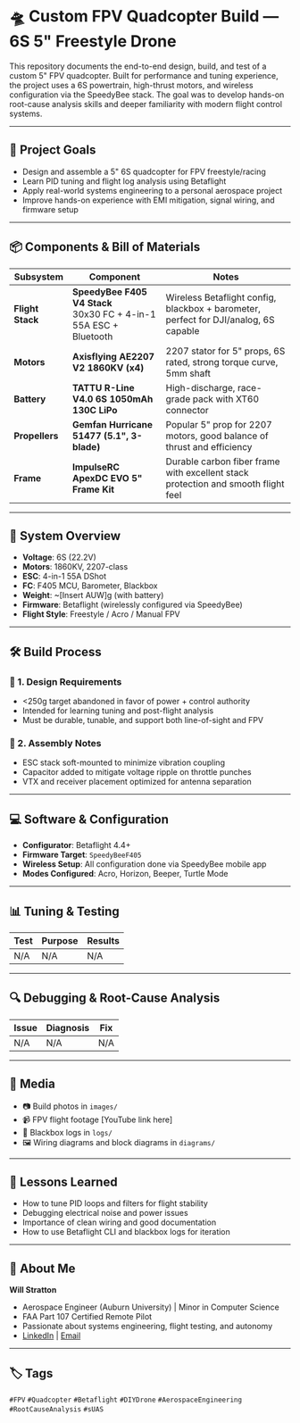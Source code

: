 # 🛸 Custom FPV Quadcopter Build — 6S 5" Freestyle Drone

This repository documents the end-to-end design, build, and test of a custom 5" FPV quadcopter. Built for performance and tuning experience, the project uses a 6S powertrain, high-thrust motors, and wireless configuration via the SpeedyBee stack. The goal was to develop hands-on root-cause analysis skills and deeper familiarity with modern flight control systems.

---

## 📌 Project Goals

- Design and assemble a 5" 6S quadcopter for FPV freestyle/racing
- Learn PID tuning and flight log analysis using Betaflight
- Apply real-world systems engineering to a personal aerospace project
- Improve hands-on experience with EMI mitigation, signal wiring, and firmware setup

---

## 📦 Components & Bill of Materials

| Subsystem       | Component                                                                                                       | Notes                                                                                     |
|-----------------|------------------------------------------------------------------------------------------------------------------|-------------------------------------------------------------------------------------------|
| **Flight Stack** | **SpeedyBee F405 V4 Stack**<br>30x30 FC + 4-in-1 55A ESC + Bluetooth | Wireless Betaflight config, blackbox + barometer, perfect for DJI/analog, 6S capable |
| **Motors**       | **Axisflying AE2207 V2 1860KV (x4)**                                                                             | 2207 stator for 5" props, 6S rated, strong torque curve, 5mm shaft                        |
| **Battery**      | **TATTU R-Line V4.0 6S 1050mAh 130C LiPo**                                                                      | High-discharge, race-grade pack with XT60 connector                                      |
| **Propellers**   | **Gemfan Hurricane 51477 (5.1", 3-blade)**                                                                      | Popular 5" prop for 2207 motors, good balance of thrust and efficiency                   |
| **Frame**        | **ImpulseRC ApexDC EVO 5" Frame Kit**                                                                           | Durable carbon fiber frame with excellent stack protection and smooth flight feel        |

---

## 🧱 System Overview

- **Voltage**: 6S (22.2V)
- **Motors**: 1860KV, 2207-class
- **ESC**: 4-in-1 55A DShot
- **FC**: F405 MCU, Barometer, Blackbox
- **Weight**: ~[Insert AUW]g (with battery)
- **Firmware**: Betaflight (wirelessly configured via SpeedyBee)
- **Flight Style**: Freestyle / Acro / Manual FPV

---

## 🛠️ Build Process

### 📐 1. Design Requirements
- <250g target abandoned in favor of power + control authority
- Intended for learning tuning and post-flight analysis
- Must be durable, tunable, and support both line-of-sight and FPV

### 🧰 2. Assembly Notes
- ESC stack soft-mounted to minimize vibration coupling
- Capacitor added to mitigate voltage ripple on throttle punches
- VTX and receiver placement optimized for antenna separation

---

## 💻 Software & Configuration

- **Configurator**: Betaflight 4.4+
- **Firmware Target**: `SpeedyBeeF405`
- **Wireless Setup**: All configuration done via SpeedyBee mobile app
- **Modes Configured**: Acro, Horizon, Beeper, Turtle Mode

---

## 📊 Tuning & Testing

| Test | Purpose | Results |
|------|---------|---------|
| N/A | N/A | N/A |

---

## 🔍 Debugging & Root-Cause Analysis

| Issue | Diagnosis | Fix |
|-------|-----------|-----|
| N/A | N/A | N/A |

---

## 📸 Media

- 📷 Build photos in `images/`
- 📹 FPV flight footage [YouTube link here]
- 📁 Blackbox logs in `logs/`
- 🖼️ Wiring diagrams and block diagrams in `diagrams/`

---

## 🧠 Lessons Learned

- How to tune PID loops and filters for flight stability
- Debugging electrical noise and power issues
- Importance of clean wiring and good documentation
- How to use Betaflight CLI and blackbox logs for iteration

---

## 📇 About Me

**Will Stratton**  
- Aerospace Engineer (Auburn University) | Minor in Computer Science  
- FAA Part 107 Certified Remote Pilot  
- Passionate about systems engineering, flight testing, and autonomy  
- [LinkedIn](https://www.linkedin.com/in/william-stratton-wlstratton) | [Email](mailto:wlstratton111@gmail.com)

---

## 🏷️ Tags

`#FPV` `#Quadcopter` `#Betaflight` `#DIYDrone` `#AerospaceEngineering` `#RootCauseAnalysis` `#sUAS`
